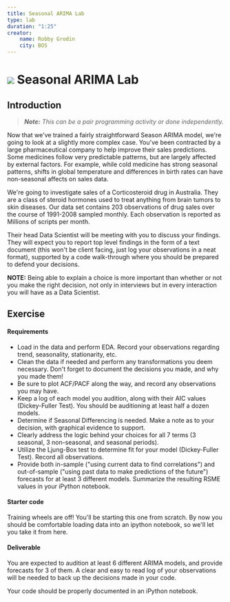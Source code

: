 ```yaml
---
title: Seasonal ARIMA Lab
type: lab
duration: "1:25"
creator:
    name: Robby Grodin
    city: BOS
---
```


# ![](https://ga-dash.s3.amazonaws.com/production/assets/logo-9f88ae6c9c3871690e33280fcf557f33.png) Seasonal ARIMA Lab

## Introduction

> ***Note:*** _This can be a pair programming activity or done independently._

Now that we've trained a fairly straightforward Season ARIMA model, we're going to look at a slightly more complex case. You've been contracted by a large pharmaceutical company to help improve their sales predictions. Some medicines follow very predictable patterns, but are largely affected by external factors. For example, while cold medicine has strong seasonal patterns, shifts in global temperature and differences in birth rates can have non-seasonal affects on sales data.

We're going to investigate sales of a Corticosteroid drug in Australia. They are a class of steroid hormones used to treat anything from brain tumors to skin diseases. Our data set contains 203 observations of drug sales over the course of 1991-2008 sampled monthly. Each observation is reported as Millions of scripts per month.

Their head Data Scientist will be meeting with you to discuss your findings. They will expect you to report top level findings in the form of a text document (this won't be client facing, just log your observations in a neat format), supported by a code walk-through where you should be prepared to defend your decisions.

**NOTE:** Being able to explain a choice is more important than whether or not you make the right decision, not only in interviews but in every interaction you will have as a Data Scientist.

## Exercise

#### Requirements

- Load in the data and perform EDA. Record your observations regarding trend, seasonality, stationarity, etc.
- Clean the data if needed and perform any transformations you deem necessary. Don't forget to document the decisions you made, and why you made them!
- Be sure to plot ACF/PACF along the way, and record any observations you may have.
- Keep a log of each model you audition, along with their AIC values (Dickey-Fuller Test). You should be auditioning at least half a dozen models.
- Determine if Seasonal Differencing is needed. Make a note as to your decision, with graphical evidence to support.
- Clearly address the logic behind your choices for all 7 terms (3 seasonal, 3 non-seasonal, and seasonal periods).
- Utilize the Ljung-Box test to determine fit for your model (Dickey-Fuller Test). Record all observations.
- Provide both in-sample ("using current data to find correlations") and out-of-sample ("using past data to make predictions of the future") forecasts for at least 3 different models. Summarize the resulting RSME values in your iPython notebook.

#### Starter code

Training wheels are off! You'll be starting this one from scratch. By now you should be comfortable loading data into an ipython notebook, so we'll let you take it from here.

#### Deliverable

You are expected to audition at least 6 different ARIMA models, and provide forecasts for 3 of them. A clear and easy to read log of your observations will be needed to back up the decisions made in your code.

Your code should be properly documented in an iPython notebook.
